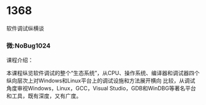 # 1368
软件调试纵横谈
### 微:NoBug1024 


课程介绍：

本课程纵览软件调试的整个“生态系统”，从CPU、操作系统、编译器和调试器四个纵向层次上对Windows和Linux平台上的调试设施和方法展开横向 比较，从调试角度审视Windows，Linux，GCC，Visual Studio，GDB和WinDBG等著名平台和工具，既有深度，又有广度。
